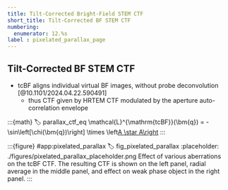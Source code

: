 ```yaml
---
title: Tilt-Corrected Bright-Field STEM CTF
short_title: Tilt-Corrected BF STEM CTF
numbering:
  enumerator: 12.%s
label : pixelated_parallax_page
---
```


## Tilt-Corrected BF STEM CTF

- tcBF aligns individual virtual BF images, without probe deconvolution [@10.1101/2024.04.22.590491]
  - thus CTF given by HRTEM CTF modulated by the aperture auto-correlation envelope

:::{math}
:label: parallax_ctf_eq
\mathcal{L}^{\mathrm{tcBF}}(\bm{q}) = - \sin\left[\chi(\bm{q})\right] \times \left[A \star A\right](\bm{q})
:::

:::{figure} #app:pixelated_parallax
:label: fig_pixelated_parallax
:placeholder: ./figures/pixelated_parallax_placeholder.png
Effect of various aberrations on the tcBF CTF.
The resulting CTF is shown on the left panel, radial average in the middle panel, and effect on weak phase object in the right panel.
:::
